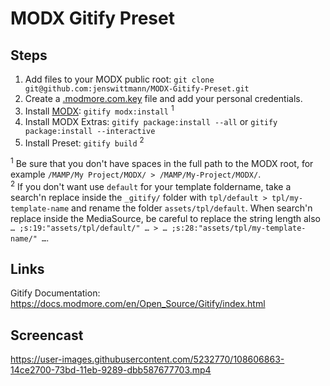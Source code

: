 # MODX Gitify Preset

## Steps

1. Add files to your MODX public root: `git clone git@github.com:jenswittmann/MODX-Gitify-Preset.git`
2. Create a [.modmore.com.key](https://github.com/jenswittmann/MODX-Gitify-Preset/blob/main/.modmore.com.key) file and add your personal credentials.
3. Install [MODX](https://modx.com): `gitify modx:install` <sup>1</sup>
4. Install MODX Extras: `gitify package:install --all` or `gitify package:install --interactive`
5. Install Preset: `gitify build` <sup>2</sup>

<sup>1</sup> Be sure that you don't have spaces in the full path to the MODX root, for example `/MAMP/My Project/MODX/ > /MAMP/My-Project/MODX/`.  
<sup>2</sup> If you don't want use `default` for your template foldername, take a search'n replace inside the `_gitify/` folder with `tpl/default > tpl/my-template-name` and rename the folder `assets/tpl/default`. When search'n replace inside the MediaSource, be careful to replace the string length also `… ;s:19:"assets/tpl/default/" … > … ;s:28:"assets/tpl/my-template-name/" …`.

## Links

Gitify Documentation: https://docs.modmore.com/en/Open_Source/Gitify/index.html

## Screencast

https://user-images.githubusercontent.com/5232770/108606863-14ce2700-73bd-11eb-9289-dbb587677703.mp4
